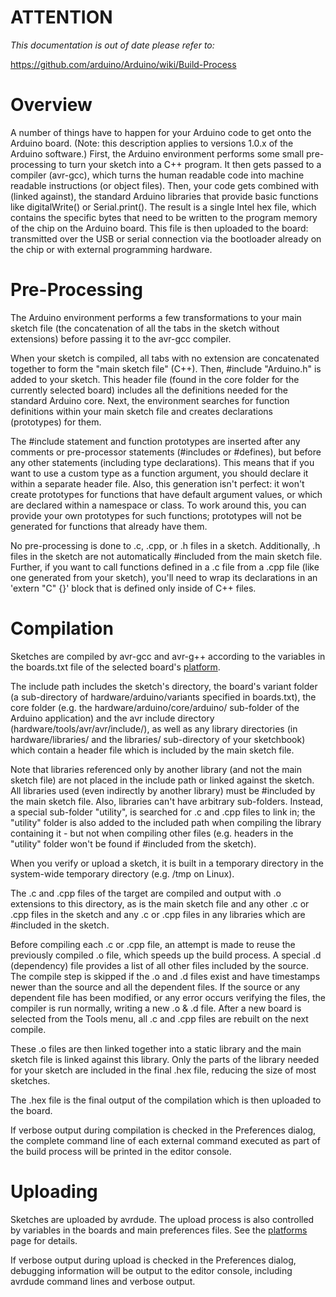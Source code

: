 # ATTENTION #
_This documentation is out of date please refer to:_

https://github.com/arduino/Arduino/wiki/Build-Process

# Overview #

A number of things have to happen for your Arduino code to get onto the Arduino board.  (Note: this description applies to versions 1.0.x of the Arduino software.) First, the Arduino environment performs some small pre-processing to turn your sketch into a C++ program.  It then gets passed to a compiler (avr-gcc), which turns the human readable code into machine readable instructions (or object files).  Then, your code gets combined with (linked against), the standard Arduino libraries that provide basic functions like digitalWrite() or Serial.print().  The result is a single Intel hex file, which contains the specific bytes that need to be written to the program memory of the chip on the Arduino board.  This file is then uploaded to the board: transmitted over the USB or serial connection via the bootloader already on the chip or with external programming hardware.

# Pre-Processing #

The Arduino environment performs a few transformations to your main sketch file (the concatenation of all the tabs in the sketch without extensions) before passing it to the avr-gcc compiler.

When your sketch is compiled, all tabs with no extension are concatenated together to form the "main sketch file" (C++).  Then, #include "Arduino.h" is added to your sketch.  This header file (found in the core folder for the currently selected board) includes all the definitions needed for the standard Arduino core. Next, the environment searches for function definitions within your main sketch file and creates declarations (prototypes) for them.

The #include statement and function prototypes are inserted after any comments or pre-processor statements (#includes or #defines), but before any other statements (including type declarations).  This means that if you want to use a custom type as a function argument, you should declare it within a separate header file.  Also, this generation isn't perfect: it won't create prototypes for functions that have default argument values, or which are declared within a namespace or class. To work around this, you can provide your own prototypes for such functions; prototypes will not be generated for functions that already have them.

No pre-processing is done to .c, .cpp, or .h files in a sketch.  Additionally, .h files in the sketch are not automatically #included from the main sketch file.  Further, if you want to call functions defined in a .c file from a .cpp file (like one generated from your sketch), you'll need to wrap its declarations in an 'extern "C" {}' block that is defined only inside of C++ files.

# Compilation #

Sketches are compiled by avr-gcc and avr-g++ according to the variables in the boards.txt file of the selected board's [platform](Platforms.md).

The include path includes the sketch's directory, the board's variant folder (a sub-directory of hardware/arduino/variants specified in boards.txt), the core folder (e.g. the hardware/arduino/core/arduino/ sub-folder of the Arduino application) and the avr include directory (hardware/tools/avr/avr/include/), as well as any library directories (in hardware/libraries/ and the libraries/ sub-directory of your sketchbook) which contain a header file which is included by the main sketch file.

Note that libraries referenced only by another library (and not the main sketch file) are not placed in the include path or linked against the sketch.  All libraries used (even indirectly by another library) must be #included by the main sketch file.  Also, libraries can't have arbitrary sub-folders.  Instead, a special sub-folder "utility", is searched for .c and .cpp files to link in; the "utility" folder is also added to the included path when compiling the library containing it - but not when compiling other files (e.g. headers in the "utility" folder won't be found if #included from the sketch).

When you verify or upload a sketch, it is built in a temporary directory in the system-wide temporary directory (e.g. /tmp on Linux).

The .c and .cpp files of the target are compiled and output with .o extensions to this directory, as is the main sketch file and any other .c or .cpp files in the sketch and any .c or .cpp files in any libraries which are #included in the sketch.

Before compiling each .c or .cpp file, an attempt is made to reuse the previously compiled .o file, which speeds up the build process. A special .d (dependency) file provides a list of all other files included by the source. The compile step is skipped if the .o and .d files exist and have timestamps newer than the source and all the dependent files. If the source or any dependent file has been modified, or any error occurs verifying the files, the compiler is run normally, writing a new .o & .d file.  After a new board is selected from the Tools menu, all .c and .cpp files are rebuilt on the next compile.

These .o files are then linked together into a static library and the main sketch file is linked against this library.  Only the parts of the library needed for your sketch are included in the final .hex file, reducing the size of most sketches.

The .hex file is the final output of the compilation which is then uploaded to the board.

If verbose output during compilation is checked in the Preferences dialog, the complete command line of each external command executed as part of the build process will be printed in the editor console.

# Uploading #

Sketches are uploaded by avrdude.  The upload process is also controlled by variables in the boards and main preferences files.  See the [platforms](Platforms.md) page for details.

If verbose output during upload is checked in the Preferences dialog, debugging information will be output to the editor console, including avrdude command lines and verbose output.